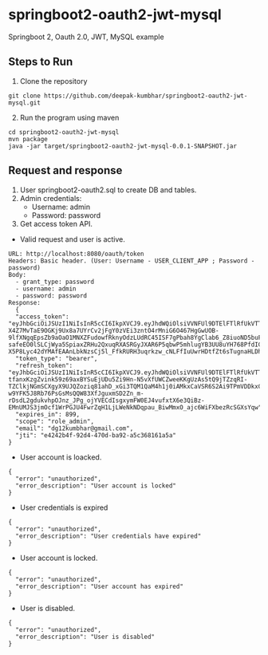 # springboot2-oauth2-jwt-mysql
Springboot 2, Oauth 2.0, JWT, MySQL example


## Steps to Run

1. Clone the repository

```
git clone https://github.com/deepak-kumbhar/springboot2-oauth2-jwt-mysql.git
```

2. Run the program using maven

```
cd springboot2-oauth2-jwt-mysql
mvn package
java -jar target/springboot2-oauth2-jwt-mysql-0.0.1-SNAPSHOT.jar 
```


## Request and response

1. User springboot2-oauth2.sql to create DB and tables.
2. Admin credentials: 
   - Username: admin
   - Password: password
3. Get access token API.

  - Valid request and user is active.
  
  ```
  URL: http://localhost:8080/oauth/token
  Headers: Basic header. (User: Username - USER_CLIENT_APP ; Password - password)
  Body:
    - grant_type: password
    - username: admin
    - password: password
  Response:
    {
    "access_token": "eyJhbGciOiJSUzI1NiIsInR5cCI6IkpXVCJ9.eyJhdWQiOlsiVVNFUl9DTElFTlRfUkVTT1VSQ0UiLCJVU0VSX0FETUlOX1JFU09VUkNFIl0sInVzZXJfbmFtZSI6ImFkbWluIiwic2NvcGUiOlsicm9sZV9hZG1pbiJdLCJleHAiOjE1ODgwNTI2NzksImF1dGhvcml0aWVzIjpbInJvbGVfYWRtaW4iLCJjYW5fdXBkYXRlX3VzZXIiLCJjYW5fcmVhZF91c2VyIiwiY2FuX2NyZWF0ZV91c2VyIiwiY2FuX2RlbGV0ZV91c2VyIl0sImp0aSI6ImU0MjQyYjRmLTkyZDQtNDcwZC1iYTkyLWE1YzM2ODE2MWE1YSIsImVtYWlsIjoiZGcxMmt1bWJoYXJAZ21haWwuY29tIiwiY2xpZW50X2lkIjoiVVNFUl9DTElFTlRfQVBQIn0.T512tMiVwpukbmOc0Ecwc_36IUI_-X4Z7MvTaE9OGKj9Ux8a7UYrCv2jFgY0zVEi3zntO4rMniG6O467HgGwUOB-9lfXNgqEpsZb9aOaO1MNXZFudowfRknyOdzLUdRC45ISF7gPbah8YgClab6_Z8iuoND5buFNjPFySfv4TJUmCPaHwj-safeEO0lSLCjWya5SpiaxZRHu2QxuqRXASRGyJXAR6P5qbwP5mhlugYB3UU8uYH768PfdIC6-X5P8Lyc42dYMAfEAAnLbkNzsCj5l_FfkRURH3uqrkzw_cNLFfIuUwrHDtfZt6sTugnaHLDhQccPgAoEQuG8KFfpY9g",
    "token_type": "bearer",
    "refresh_token": "eyJhbGciOiJSUzI1NiIsInR5cCI6IkpXVCJ9.eyJhdWQiOlsiVVNFUl9DTElFTlRfUkVTT1VSQ0UiLCJVU0VSX0FETUlOX1JFU09VUkNFIl0sInVzZXJfbmFtZSI6ImFkbWluIiwic2NvcGUiOlsicm9sZV9hZG1pbiJdLCJhdGkiOiJlNDI0MmI0Zi05MmQ0LTQ3MGQtYmE5Mi1hNWMzNjgxNjFhNWEiLCJleHAiOjE1ODgwNTUzNzksImF1dGhvcml0aWVzIjpbInJvbGVfYWRtaW4iLCJjYW5fdXBkYXRlX3VzZXIiLCJjYW5fcmVhZF91c2VyIiwiY2FuX2NyZWF0ZV91c2VyIiwiY2FuX2RlbGV0ZV91c2VyIl0sImp0aSI6ImIzOTEyMTdkLTdlZjktNDM2MS1hMmMxLWY4YzMyOGI2NmIwNyIsImVtYWlsIjoiZGcxMmt1bWJoYXJAZ21haWwuY29tIiwiY2xpZW50X2lkIjoiVVNFUl9DTElFTlRfQVBQIn0.cVQ6a5rgtjmJ13bDq-tfanxKzgZvink59z69axBYSuEjUDu5Zi9Hn-N5vXfUWCZweeKKgUzAs5tQ9jTZzqRI-TZClkjNGmSCXgyX9UJQZoziq81ahD_xGi3TQM1QaM4h1j0iAMkxCaVSR6S2Ai9TPmVDDkxCnzHbb2wV99Ami1qEVPz2LH-w9YFK5J8Rb76PsGsMsQQW83XfJguxmSD2Zn_m-rDsdL2gdukvhpOJnz_JPg_ojYVECdIsgxymFW0EJ4vufxtX6e3QiBz-EMnUMJS3jmOcf1WrPGJU4FwrZqH1LjLWeNkNDqpau_BiwMmxO_ajc6WiFXbezRcSGXsYqw",
    "expires_in": 899,
    "scope": "role_admin",
    "email": "dg12kumbhar@gmail.com",
    "jti": "e4242b4f-92d4-470d-ba92-a5c368161a5a"
  }
  ```

  - User account is loacked.
  ```
  {
    "error": "unauthorized",
    "error_description": "User account is locked"
  }
  ```
  - User credentials is expired
  ```
  {
    "error": "unauthorized",
    "error_description": "User credentials have expired"
  }
  ```
  - User account is locked.
  ```
  {
    "error": "unauthorized",
    "error_description": "User account has expired"
  }
  ```
  - User is disabled.
  ```
  {
    "error": "unauthorized",
    "error_description": "User is disabled"
  }
  ```


